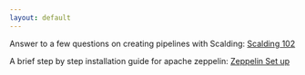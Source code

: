 ```yaml
---
layout: default
---
```


Answer to a few questions on creating pipelines with Scalding: [Scalding 102](https://vahidj.github.io/myblog/scalding)

A brief step by step installation guide for apache zeppelin: [Zeppelin Set up](https://vahidj.github.io/myblog/zeppelin)
